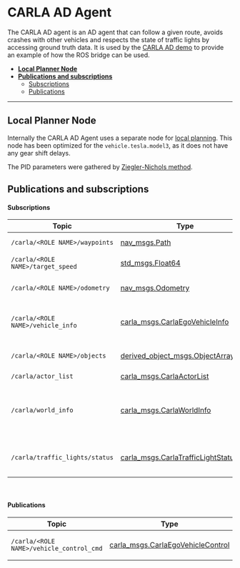 # CARLA AD Agent

The CARLA AD agent is an AD agent that can follow a given route, avoids crashes with other vehicles and respects the state of traffic lights by accessing ground truth data. It is used by the [CARLA AD demo](carla_ad_demo.md) to provide an example of how the ROS bridge can be used.

- [__Local Planner Node__](#local-planner-node)
- [__Publications and subscriptions__](#publications-and-subscriptions)
    - [Subscriptions](#subscriptions)
    - [Publications](#publications)

---

## Local Planner Node

Internally the CARLA AD Agent uses a separate node for [local planning](https://github.com/carla-simulator/ros-bridge/blob/ros2/carla_ad_agent/src/carla_ad_agent/local_planner.py). This node has been optimized for the `vehicle.tesla.model3`, as it does not have any gear shift delays.

The PID parameters were gathered by [Ziegler-Nichols method](https://en.wikipedia.org/wiki/Ziegler%E2%80%93Nichols_method).

## Publications and subscriptions

#### Subscriptions

| Topic | Type | Description |
|-------|------|-------------|
| `/carla/<ROLE NAME>/waypoints` | [nav_msgs.Path](https://docs.ros.org/en/api/nav_msgs/html/msg/Path.html) | Route to follow |
| `/carla/<ROLE NAME>/target_speed` | [std_msgs.Float64](https://docs.ros.org/en/api/std_msgs/html/msg/Float64.html) | Target speed |
| `/carla/<ROLE NAME>/odometry` | [nav_msgs.Odometry](https://docs.ros.org/en/api/nav_msgs/html/msg/Odometry.html) | Localization of ego vehicle |
| `/carla/<ROLE NAME>/vehicle_info` | [carla_msgs.CarlaEgoVehicleInfo](ros_msgs.md#carlaegovehicleinfomsg) | Identify the carla actor id of the ego vehicle |
| `/carla/<ROLE NAME>/objects` | [derived_object_msgs.ObjectArray](https://docs.ros.org/en/melodic/api/derived_object_msgs/html/msg/ObjectArray.html) | Information about other actors |
| `/carla/actor_list` | [carla_msgs.CarlaActorList](ros_msgs.md#carlaactorlistmsg) | Actor list |
| `/carla/world_info` | [carla_msgs.CarlaWorldInfo](ros_msgs.md#carlaworldinfomsg) | Selects mode for traffic lights (US- or European-style) |
| `/carla/traffic_lights/status` | [carla_msgs.CarlaTrafficLightStatusList](ros_msgs.md#carlatrafficlightstatuslistmsg) | Get the current state of the traffic lights |

<br>

#### Publications

| Topic | Type | Description |
|-------|------|-------------|
| `/carla/<ROLE NAME>/vehicle_control_cmd` | [carla_msgs.CarlaEgoVehicleControl](ros_msgs.md#carlaegovehiclecontrolmsg) | Vehicle control command |

<br>
